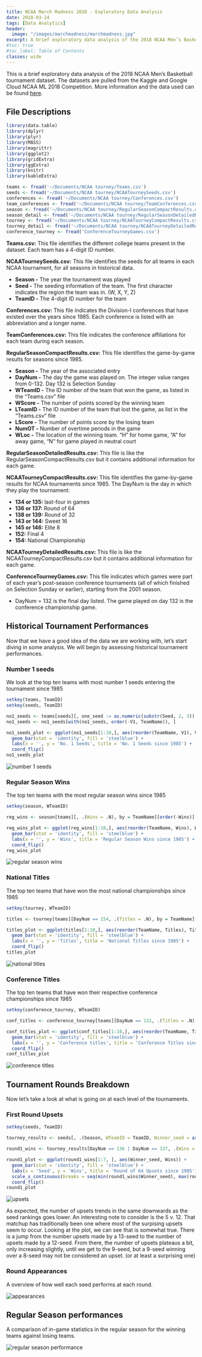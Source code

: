 ```yaml
---
title: NCAA March Madness 2018 - Exploratory Data Analysis
date: 2018-03-24
tags: [Data Analytics]
header:
  image: "/images/marchmadness/marchmadness.jpg"
excerpt: A brief exploratory data analysis of the 2018 NCAA Men’s Basketball tournament dataset.
#toc: true
#toc_label: Table of Contents
classes: wide
---
```


This is a brief exploratory data analysis of the 2018 NCAA Men’s Basketball tournament dataset.
The datasets are pulled from the Kaggle and Google Cloud NCAA ML 2018 Competition. More information and the data used can be found [here](https://www.kaggle.com/c/mens-machine-learning-competition-2018).

## File Descriptions
``` r
library(data.table)
library(dplyr)
library(plyr)
library(MASS)
library(magrittr)
library(ggplot2)
library(gridExtra)
library(ggExtra)
library(knitr)
library(kableExtra)

teams <- fread('~/Documents/NCAA tourney/Teams.csv')
seeds <- fread('~/Documents/NCAA tourney/NCAATourneySeeds.csv')
conferences <- fread('~/Documents/NCAA tourney/Conferences.csv')
team_conferences <- fread('~/Documents/NCAA tourney/TeamConferences.csv')
season <- fread('~/Documents/NCAA tourney/RegularSeasonCompactResults.csv')
season_detail <- fread('~/Documents/NCAA tourney/RegularSeasonDetailedResults.csv')
tourney <- fread('~/Documents/NCAA tourney/NCAATourneyCompactResults.csv')
tourney_detail <- fread('~/Documents/NCAA tourney/NCAATourneyDetailedResults.csv')
conference_tourney <- fread('ConferenceTourneyGames.csv')
```

**Teams.csv:** This file identifies the different college teams present in the dataset. Each team has a 4-digit ID number.  

**NCAATourneySeeds.csv:** This file identifies the seeds for all teams in each NCAA tournament, for all seasons in historical data.
* **Season -** The year the tournament was played
* **Seed -** The seeding information of the team. The first character indicates the region the team was in. (W, X, Y, Z)
* **TeamID -** The 4-digit ID number for the team  

**Conferences.csv:** This file indicates the Division-I conferences that have existed over the years since 1985. Each conference is listed with an abbreviation and a longer name.  

**TeamConferences.csv:** This file indicates the conference affiliations for each team during each season.

**RegularSeasonCompactResults.csv:** This file identifies the game-by-game results for seasons since 1985.
* **Season -** The year of the associated entry
* **DayNum -** The day the game was played on. The integer value ranges from 0-132. Day 132 is Selection Sunday
* **WTeamID -** The ID number of the team that won the game, as listed in the “Teams.csv” file
* **WScore -** The number of points scored by the winning team
* **LTeamID -** The ID number of the team that lost the game, as list in the “Teams.csv” file
* **LScore -** The number of points score by the losing team
* **NumOT -** Number of overtime periods in the game
* **WLoc -** The location of the winning team. “H” for home game, “A” for away game, “N” for game played in neutral court  

**RegularSeasonDetailedResults.csv:** This file is like the RegularSeasonCompactResults.csv but it contains additional information for each game.  

**NCAATourneyCompactResults.csv:** This file identifies the game-by-game results for NCAA tournaments since 1985.
The DayNum is the day in which they play the tournament:
* **134 or 135:** last-four in games
* **136 or 137:** Round of 64
* **138 or 139:** Round of 32
* **143 or 144:** Sweet 16
* **145 or 146:** Elite 8
* **152:** Final 4
* **154:** National Championship  

**NCAATourneyDetailedResults.csv:** This file is like the NCAATourneyCompactResults.csv but it contains additional information for each game.  

**ConferenceTourneyGames.csv:** This file indicates which games were part of each year’s post-season conference tournaments (all of which finished on Selection Sunday or earlier), starting from the 2001 season.
* DayNum = 132 is the final day listed. The game played on day 132 is the conference championship game.  

## Historical Tournament Performances
Now that we have a good idea of the data we are working with, let’s start diving in some analysis. We will begin by assessing historical tournament performances.  

### Number 1 seeds
We look at the top ten teams with most number 1 seeds entering the tournament since 1985  

``` r
setkey(teams, TeamID)
setkey(seeds, TeamID)

no1_seeds <- teams[seeds][, one_seed := as.numeric(substr(Seed, 2, 3)) == 1][, sum(one_seed), by = TeamName]
no1_seeds <- no1_seeds[with(no1_seeds, order(-V1, TeamName)), ]

no1_seeds_plot <- ggplot(no1_seeds[1:10,], aes(reorder(TeamName, V1), V1)) +
  geom_bar(stat = 'identity', fill = 'steelblue') +
  labs(x = '', y = 'No. 1 Seeds', title = 'No. 1 Seeds since 1985') +
  coord_flip()
no1_seeds_plot
```  

<img src="{{ site.url }}{{ site.baseurl }}/images/marchmadness/num1seeds.jpeg" alt="number 1 seeds">  

### Regular Season Wins
The top ten teams with the most regular season wins since 1985  

``` r
setkey(season, WTeamID)

reg_wins <- season[teams][, .(Wins = .N), by = TeamName][order(-Wins)]

reg_wins_plot <- ggplot(reg_wins[1:10,], aes(reorder(TeamName, Wins), Wins)) +
  geom_bar(stat = 'identity', fill = 'steelblue') +
  labs(x = '', y = 'Wins', title = 'Regular Season Wins since 1985') +
  coord_flip()
reg_wins_plot
```  
<img src="{{ site.url }}{{ site.baseurl }}/images/marchmadness/regwins.jpeg" alt="regular season wins">  

### National Titles
The top ten teams that have won the most national championships since 1985  

``` r
setkey(tourney, WTeamID)

titles <- tourney[teams][DayNum == 154, .(Titles = .N), by = TeamName][order(-Titles)]

titles_plot <- ggplot(titles[1:10,], aes(reorder(TeamName, Titles), Titles)) +
  geom_bar(stat = 'identity', fill = 'steelblue') +
  labs(x = '', y = 'Titles', title = 'National Titles since 1985') +
  coord_flip()
titles_plot
```  
<img src="{{ site.url }}{{ site.baseurl }}/images/marchmadness/titles.jpeg" alt="national titles">  

### Conference Titles
The top ten teams that have won their respective conference championships since 1985  

``` r
setkey(conference_tourney, WTeamID)

conf_titles <- conference_tourney[teams][DayNum == 131, .(Titles = .N), by = TeamName][order(-Titles)]

conf_titles_plot <- ggplot(conf_titles[1:10,], aes(reorder(TeamName, Titles), Titles)) +
  geom_bar(stat = 'identity', fill = 'steelblue') +
  labs(x = '', y = 'Conference titles', title = 'Conference Titles since 1985') +
  coord_flip()
conf_titles_plot
```  
<img src="{{ site.url }}{{ site.baseurl }}/images/marchmadness/conftitles.jpeg" alt="conference titles">  

## Tournament Rounds Breakdown
Now let’s take a look at what is going on at each level of the tournaments.  

### First Round Upsets

``` r
setkey(seeds, TeamID)

tourney_results <- seeds[, .(Season, WTeamID = TeamID, Winner_seed = as.numeric(substr(Seed, 2, 3)))][tourney, on = c('Season', 'WTeamID')][seeds[, .(Season, LTeamID = TeamID, Loser_seed = as.numeric(substr(Seed, 2, 3)))], on = c('Season', 'LTeamID')]

round1_wins <- tourney_results[DayNum == 136 | DayNum == 137, .(Wins = .N), by = Winner_seed][order(-Winner_seed)]

round1_plot <- ggplot(round1_wins[1:7, ], aes(Winner_seed, Wins)) +
  geom_bar(stat = 'identity', fill = 'steelblue') +
  labs(x = 'Seed', y = 'Wins', title = 'Round of 64 Upsets since 1985') +
  scale_x_continuous(breaks = seq(min(round1_wins$Winner_seed), max(round1_wins$Wins), by = 1)) +
  coord_flip()
round1_plot
```  

<img src="{{ site.url }}{{ site.baseurl }}/images/marchmadness/upsets.jpeg" alt="upsets">  

As expected, the number of upsets trends in the same downwards as the seed rankings goes lower. An interesting note to consider is the 5 v. 12. That matchup has traditionally been one where most of the surpising upsets seem to occur. Looking at the plot, we can see that is somewhat true. There is a jump from the number upsets made by a 13-seed to the number of upsets made by a 12-seed. From there, the number of upsets plateaus a bit, only increasing slightly, until we get to the 9-seed, but a 9-seed winning over a 8-seed may not be considered an upset. (or at least a surprising one)  

### Round Appearances
A overview of how well each seed performs at each round.  

<img src="{{ site.url }}{{ site.baseurl }}/images/marchmadness/appearances.jpeg" alt="appearances">  

## Regular Season performances
A comparison of in-game statistics in the regular season for the winning teams against losing teams.  

<img src="{{ site.url }}{{ site.baseurl }}/images/marchmadness/regseason.jpeg" alt="regular season performance">
